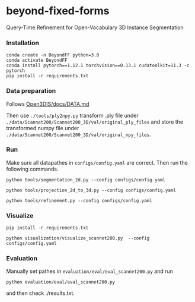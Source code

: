 # beyond-fixed-forms
Query-Time Refinement for Open-Vocabulary 3D Instance Segmentation

### Installation
```
conda create -n BeyondFF python=3.8
conda activate BeyondFF
conda install pytorch==1.12.1 torchvision==0.13.1 cudatoolkit=11.3 -c pytorch
pip install -r requirements.txt
```

### Data preparation
Follows [Open3DIS/docs/DATA.md](https://github.com/VinAIResearch/Open3DIS/blob/main/docs/DATA.md)

Then use `./tools/ply2npy.py` transform .ply file under `./data/Scannet200/Scannet200_3D/val/original_ply_files` and store the transformed numpy file under `./data/Scannet200/Scannet200_3D/val/original_npy_files`.

### Run
Make sure all datapathes in `configs/config.yaml` are correct. Then run the following commands.
```
python tools/segmentation_2d.py --config configs/config.yaml
```

```
python tools/projection_2d_to_3d.py --config configs/config.yaml
```

```
python tools/refinement.py --config configs/config.yaml
```

### Visualize
```
pip install -r requirements.txt
```

```
python visualization/visualize_scannet200.py  --config configs/config.yaml
```

### Evaluation
Manually set pathes in `evaluation/eval/eval_scannet200.py` and run
```
python evaluation/eval/eval_scannet200.py
```
and then check ./results.txt.